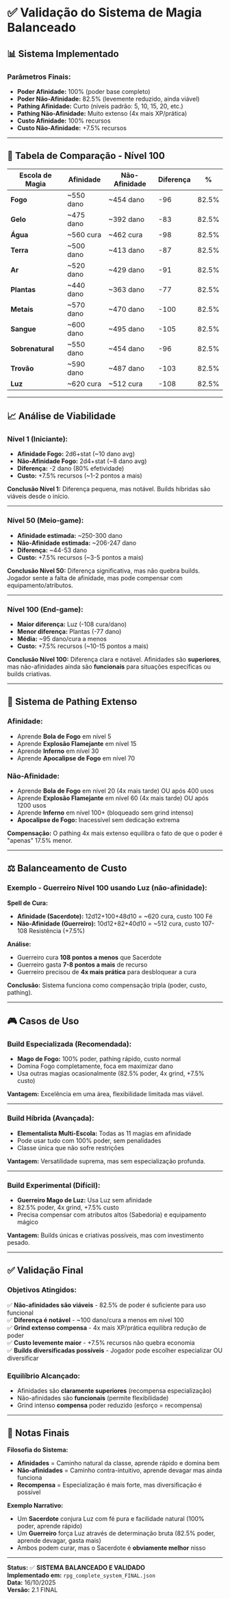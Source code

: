 # ✅ Validação do Sistema de Magia Balanceado

## 📊 **Sistema Implementado**

### **Parâmetros Finais:**
- **Poder Afinidade:** 100% (poder base completo)
- **Poder Não-Afinidade:** 82.5% (levemente reduzido, ainda viável)
- **Pathing Afinidade:** Curto (níveis padrão: 5, 10, 15, 20, etc.)
- **Pathing Não-Afinidade:** Muito extenso (4x mais XP/prática)
- **Custo Afinidade:** 100% recursos
- **Custo Não-Afinidade:** +7.5% recursos

---

## 🎯 **Tabela de Comparação - Nível 100**

| Escola de Magia | Afinidade | Não-Afinidade | Diferença | % |
|-----------------|-----------|---------------|-----------|---|
| **Fogo** | ~550 dano | ~454 dano | -96 | 82.5% |
| **Gelo** | ~475 dano | ~392 dano | -83 | 82.5% |
| **Água** | ~560 cura | ~462 cura | -98 | 82.5% |
| **Terra** | ~500 dano | ~413 dano | -87 | 82.5% |
| **Ar** | ~520 dano | ~429 dano | -91 | 82.5% |
| **Plantas** | ~440 dano | ~363 dano | -77 | 82.5% |
| **Metais** | ~570 dano | ~470 dano | -100 | 82.5% |
| **Sangue** | ~600 dano | ~495 dano | -105 | 82.5% |
| **Sobrenatural** | ~550 dano | ~454 dano | -96 | 82.5% |
| **Trovão** | ~590 dano | ~487 dano | -103 | 82.5% |
| **Luz** | ~620 cura | ~512 cura | -108 | 82.5% |

---

## 📈 **Análise de Viabilidade**

### **Nível 1 (Iniciante):**
- **Afinidade Fogo:** 2d6+stat (~10 dano avg)
- **Não-Afinidade Fogo:** 2d4+stat (~8 dano avg)
- **Diferença:** -2 dano (80% efetividade)
- **Custo:** +7.5% recursos (~1-2 pontos a mais)

**Conclusão Nível 1:** Diferença pequena, mas notável. Builds híbridas são viáveis desde o início.

---

### **Nível 50 (Meio-game):**
- **Afinidade estimada:** ~250-300 dano
- **Não-Afinidade estimada:** ~206-247 dano
- **Diferença:** ~44-53 dano
- **Custo:** +7.5% recursos (~3-5 pontos a mais)

**Conclusão Nível 50:** Diferença significativa, mas não quebra builds. Jogador sente a falta de afinidade, mas pode compensar com equipamento/atributos.

---

### **Nível 100 (End-game):**
- **Maior diferença:** Luz (-108 cura/dano)
- **Menor diferença:** Plantas (-77 dano)
- **Média:** ~95 dano/cura a menos
- **Custo:** +7.5% recursos (~10-15 pontos a mais)

**Conclusão Nível 100:** Diferença clara e notável. Afinidades são **superiores**, mas não-afinidades ainda são **funcionais** para situações específicas ou builds criativas.

---

## 🔄 **Sistema de Pathing Extenso**

### **Afinidade:**
- Aprende **Bola de Fogo** em nível 5
- Aprende **Explosão Flamejante** em nível 15
- Aprende **Inferno** em nível 30
- Aprende **Apocalipse de Fogo** em nível 70

### **Não-Afinidade:**
- Aprende **Bola de Fogo** em nível 20 (4x mais tarde) OU após 400 usos
- Aprende **Explosão Flamejante** em nível 60 (4x mais tarde) OU após 1200 usos
- Aprende **Inferno** em nível 100+ (bloqueado sem grind intenso)
- **Apocalipse de Fogo:** Inacessível sem dedicação extrema

**Compensação:** O pathing 4x mais extenso equilibra o fato de que o poder é "apenas" 17.5% menor.

---

## ⚖️ **Balanceamento de Custo**

### **Exemplo - Guerreiro Nível 100 usando Luz (não-afinidade):**

**Spell de Cura:**
- **Afinidade (Sacerdote):** 12d12+100+48d10 = ~620 cura, custo 100 Fé
- **Não-Afinidade (Guerreiro):** 10d12+82+40d10 = ~512 cura, custo 107-108 Resistência (+7.5%)

**Análise:**
- Guerreiro cura **108 pontos a menos** que Sacerdote
- Guerreiro gasta **7-8 pontos a mais** de recurso
- Guerreiro precisou de **4x mais prática** para desbloquear a cura

**Conclusão:** Sistema funciona como compensação tripla (poder, custo, pathing).

---

## 🎮 **Casos de Uso**

### **Build Especializada (Recomendada):**
- **Mago de Fogo:** 100% poder, pathing rápido, custo normal
- Domina Fogo completamente, foca em maximizar dano
- Usa outras magias ocasionalmente (82.5% poder, 4x grind, +7.5% custo)

**Vantagem:** Excelência em uma área, flexibilidade limitada mas viável.

---

### **Build Híbrida (Avançada):**
- **Elementalista Multi-Escola:** Todas as 11 magias em afinidade
- Pode usar tudo com 100% poder, sem penalidades
- Classe única que não sofre restrições

**Vantagem:** Versatilidade suprema, mas sem especialização profunda.

---

### **Build Experimental (Difícil):**
- **Guerreiro Mago de Luz:** Usa Luz sem afinidade
- 82.5% poder, 4x grind, +7.5% custo
- Precisa compensar com atributos altos (Sabedoria) e equipamento mágico

**Vantagem:** Builds únicas e criativas possíveis, mas com investimento pesado.

---

## ✅ **Validação Final**

### **Objetivos Atingidos:**
✅ **Não-afinidades são viáveis** - 82.5% de poder é suficiente para uso funcional  
✅ **Diferença é notável** - ~100 dano/cura a menos em nível 100  
✅ **Grind extenso compensa** - 4x mais XP/prática equilibra redução de poder  
✅ **Custo levemente maior** - +7.5% recursos não quebra economia  
✅ **Builds diversificadas possíveis** - Jogador pode escolher especializar OU diversificar  

### **Equilíbrio Alcançado:**
- Afinidades são **claramente superiores** (recompensa especialização)
- Não-afinidades são **funcionais** (permite flexibilidade)
- Grind intenso **compensa** poder reduzido (esforço = recompensa)

---

## 📝 **Notas Finais**

**Filosofia do Sistema:**
- **Afinidades** = Caminho natural da classe, aprende rápido e domina bem
- **Não-afinidades** = Caminho contra-intuitivo, aprende devagar mas ainda funciona
- **Recompensa** = Especialização é mais forte, mas diversificação é possível

**Exemplo Narrativo:**
- Um **Sacerdote** conjura Luz com fé pura e facilidade natural (100% poder, aprende rápido)
- Um **Guerreiro** força Luz através de determinação bruta (82.5% poder, aprende devagar, gasta mais)
- Ambos podem curar, mas o Sacerdote é **obviamente melhor** nisso

---

**Status:** ✅ **SISTEMA BALANCEADO E VALIDADO**  
**Implementado em:** `rpg_complete_system_FINAL.json`  
**Data:** 16/10/2025  
**Versão:** 2.1 FINAL

